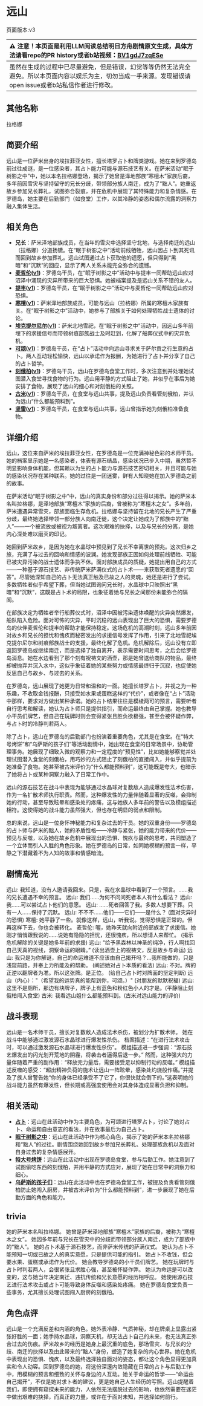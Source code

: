 # 远山
页面版本:v3
 

| :warning: 注意！本页面是利用LLM阅读总结明日方舟剧情原文生成，具体方法请看repo的PR history或者b站视频：[BV1gdJ7zqESe](https://www.bilibili.com/video/BV1gdJ7zqESe/)         |
|:----------------------------|
| 虽然在生成的过程中已尽量避免，但是错误，幻觉等等仍然无法完全避免。所以本页面内容以娱乐为主，切勿当成一手来源。发现错误请open issue或者b站私信作者进行修改。|



## 其他名称
拉格娜
## 简要介绍
远山是一位萨米出身的埃拉菲亚女性，擅长塔罗占卜和牌类游戏。她在来到罗德岛前过往成谜，是一位感染者，其占卜能力可能与源石技艺有关。在萨米活动“眠于树影之中”中，她以本名拉格娜登场，揭示了她曾是泽地部族“寒檀木”家族后裔，多年前因雪灾与坚持留守的兄长分歧，带领部分族人南迁，成为了“黜人”。她重返故乡参加兄长葬礼，试图弥合裂痕，并在危机中展现了其特殊能力和复杂情感。在罗德岛，她主要在后勤部门（如食堂）工作，以其冷静的姿态和偶尔流露的洞察力融入集体生活。
## 相关角色
-   **兄长**：萨米泽地部族成员，在当年的雪灾中选择坚守北地，与选择南迁的远山（拉格娜）分道扬镳。在“眠于树影之中”活动前线牺牲，远山因占卜到其死讯而回到故乡参加葬礼。远山试图通过占卜获取他的遗愿，但只得到“黑暗”和“沉默”的回应，显示了两人关系未能完全弥合的遗憾。
-   **[麦哲伦](char_248_mgllan.md)([v1](../chars/char_248_mgllan.md))**：罗德岛干员，在“眠于树影之中”活动中与提丰一同帮助远山应对沼泽中涌现的灾异所带来的巨大恐惧。她被档案提及是远山关系不错的友人。
-   **[提丰](char_2012_typhon.md)([v1](../chars/char_2012_typhon.md))**：罗德岛干员，在“眠于树影之中”活动中与麦哲伦一同帮助远山应对恐惧。
-   **[寒檀](char_341_sntlla.md)([v1](../chars/char_341_sntlla.md))**：萨米泽地部族成员，可能与远山（拉格娜）所属的寒檀木家族有关。在“眠于树影之中”活动中，她参与了部族关于如何处理牺牲战士遗体的讨论。
-   **[埃克提尔尼尔](extended_char_ai_ke_ti_er_ni_er.md)([v1](../chars/extended_char_ai_ke_ti_er_ni_er.md))**：萨米北地雪祀，在“眠于树影之中”活动中，因远山多年前埋下的求援信号而带领树痕部族战士及时赶到，化解了船葬仪式中的灾异危机。
-   **[可颂](char_201_moeshd.md)([v1](../chars/char_201_moeshd.md))**：罗德岛干员，在“占卜”活动中向远山寻求关于萨尔贡之行生意的占卜。两人互动轻松愉快，远山以承诺作为报酬，为她进行了占卜并分享了自己的占卜哲学。
-   **[刻俄柏](char_2013_cerber.md)([v1](../chars/char_2013_cerber.md))**：罗德岛干员，远山在罗德岛食堂工作时，多次注意到并处理她试图潜入食堂寻找食物的行为。远山用平静的方式阻止了她，并似乎在事后为她安排了食物，展现了远山的细心和对刻俄柏的关照。
-   **[古米](char_196_sunbr.md)([v1](../chars/char_196_sunbr.md))**：罗德岛干员，在食堂与远山共事，提及远山负责看管刻俄柏，并认为远山“什么都能预料到”。
-   **[坚雷](char_260_durnar.md)([v1](../chars/char_260_durnar.md))**：罗德岛干员，在食堂与远山共事，远山曾指示她为刻俄柏准备食物。
## 详细介绍
远山，这位来自萨米的埃拉菲亚女性，在罗德岛是一位充满神秘色彩的术师干员。她的档案显示她是一名感染者，体表有源石结晶，感染状况已步入中期，虽然暂不明显影响身体机能，但其赖以为生的占卜能力与源石技艺密切相关，并且可能与她的感染状况存在某种联系。她的过往是一团迷雾，鲜有人知晓她在加入罗德岛之前的故事。

在萨米活动“眠于树影之中”中，远山的真实身份和部分过往得以揭示。她的萨米本名叫拉格娜，是泽地部族“寒檀木”家族的后裔，曾被称为“寒檀木之女”。多年前，萨米遭遇异常雪灾，部族面临生存危机。拉格娜与坚持留在北地的兄长产生了严重分歧，最终她选择带领一部分族人向南迁徙，这个决定让她成为了部族中的“黜人”——一个被流放或被视为叛离者。这次艰难的抉择，以及与兄长的分离，是她内心深处难以磨灭的印记。

她回到萨米故乡，是因为她在水晶球中预见到了兄长不幸离世的预兆。这次归乡之旅，充满了与过去的回响和情感的波澜。她发现部族正因如何处理前线牺牲、可能已被灾异污染的战士遗体而争执不休。面对部族成员的质疑，她提出用自己的方式——一种基于源石技艺、非传统萨米萨满仪式的占卜术——来获取死者遗愿的“回答”。尽管她深知自己的占卜无法真正触及已故之人的灵魂，她还是进行了尝试。多数牺牲者似乎希望下葬，但当她试图询问兄长时，水晶球中只映照出“黑暗”和“沉默”，这既是占卜术的局限，也象征着她与兄长之间那份未能弥合的隔阂。

在部族决定为牺牲者举行船葬仪式时，沼泽中因被污染遗体唤醒的灾异突然爆发，船队陷入危险。面对可怖的灾异，平时沉稳的远山表现出了巨大的恐惧，需要罗德岛的伙伴麦哲伦和提丰的帮助才能保持稳定。这场危机的高潮时刻，远山多年前因对故乡和兄长的担忧和愧疚而秘密发出的求援信号发挥了作用，引来了北地雪祀埃克提尔尼尔和树痕部族战士的支援，最终化解了危机。危机解除后，远山没有立即返回罗德岛或继续南迁，而是选择了独自离开，表示需要时间思考，之后会给罗德岛消息。她在水边看到了那个刻有祝祷文的酒壶，那是她曾送给商队的物品，最终却被抛弃并沉入水中，这似乎象征着她的某些努力或情感最终归于沉寂，也促使她反思自己与故乡、与过去的关系。

在罗德岛，远山展现了她更为日常和温和的一面。她擅长塔罗占卜，并视之为一种乐趣，不收取金钱报酬，只接受如水果或蛋糕这样的“代价”，或者像在“占卜”活动中那样，要求对方做出某种承诺。她的占卜结果往往是模棱两可的预言，需要听者自行思考和解读，她认为占卜师只是提供指引，而命运最终由自己掌握。她也教导小干员们牌艺，但自己在玩牌时则会变得紧张且胜负欲极强，甚至会被怀疑作弊，与占卜时的冷静判若两人。

除了占卜，远山在罗德岛的后勤部门也扮演着重要角色，尤其是在食堂。在“特大号烤饼”和“乌萨斯的孩子们”等活动剧情中，她出现在食堂的日常场景中，协助管理事务。她展现了细致入微的观察力和一定程度的“预见性”，比如她能够察觉并处理试图潜入食堂的刻俄柏，用巧妙的方式阻止了刻俄柏的直接闯入，并似乎提前为她准备了食物。她甚至被古米评价为“什么都能预料到”，这可能既是夸大，也暗示了她将占卜或某种洞察力融入了日常工作中。

远山的源石技艺在战斗中表现为能够通过水晶球对复数敌人造成爆发性法术伤害，作为一名扩散术师执行职责。然而，这种爆发性的力量伴随着显著的反噬，会抑制她的行动，甚至导致眩晕和感染处的疼痛，这与她族人多年前的警告以及模组描述相符。这使得她的战斗能力虽然强大，但也存在明显的弱点和限制。

总的来说，远山是一位身怀神秘能力和复杂过去的干员。她的双重身份——罗德岛的占卜师与萨米的黜人，她的矛盾性格——冷静与紧张，她的能力带来的代价——预见与反噬，以及她在故乡危机中展现出的恐惧、愧疚与最终的思考，共同塑造了一个立体而引人入胜的角色形象。她在罗德岛的日常，如同她模糊的预言一样，平静之下潜藏着不为人知的故事和情感暗流。
## 剧情高光
远山: 我知道，没有人邀请我回来。只是，我在水晶球中看到了一个预言。......我的兄长遭遇不幸的预言。
远山: 我们......为何不问问死者本人有什么看法？
远山: 我......可以尝试占卜他们的意愿。
远山: ......死者回答了我。多数人想要下葬。只有一人......保持了沉默。
远山: 不不不......他们——它们——是什么？ (面对灾异时的恐惧)
寒檀: 她平静了一些。就像这样，远山，听我说。觉得恐惧是正常的。但再这样下去，你也会被转化。
麦哲伦: 喔，她昨天就向附近的部族发了求援信。她刚才悄悄跟我说的......说她有隐隐的担忧，还很愧疚，所以想请人来帮忙。 (揭示危机解除的关键是她多年前的求援)
远山: “给予黑森林以神圣的纯净，行人啊找回自己天真的视线，洞察命运的眼睛。” (读出酒壶上的祝祷文，反思故乡与命运)
远山: 我只是为你解谜，自己的命运难道不应该由自己揭开吗？...我所能做的，只是浅窥前路，并奉上力所能及的帮助。 (阐述她对占卜本质的看法)
远山: 不对。牌的正逆以翻牌者为准。所以这张牌。是正位。 (给自己占卜时对牌面的坚定判断)
远山（内心）："（希望我的运势真的能帮到你，可颂。）" (对朋友的默默祝福)
远山: 这里不是厕所，那边有块牌子，牌子上有蓝色和粉红色小人的才是。(平静阻止刻俄柏闯入食堂)
古米: 我看远山姐什么都能预料到。(古米对远山能力的评价)
## 战斗表现
远山是一名术师干员，擅长对复数敌人造成法术杀伤，被划分为扩散术师。
她在战斗中能够通过激发源石水晶球进行爆发性杀伤。
档案描述：“在进行法术攻击时，可以通过激发源石水晶球进行爆发性杀伤”。
模组描述进一步强调：“源石技艺爆发出的闪光划开荒地的阴霾，将袭击者逼得后退一步。”
然而，这种强大的力量伴随着严重的副作用：“释放完力量后，需要接受足以抑制行动的反噬。”
模组描述反噬的感受：“超出精神负荷的施术让远山一阵眩晕，感染处灼烧般作痛。”并提及了族人曾警告她“你的身体已经承受不了它了，你很快就会倒下的。”这表明她的战斗能力虽然有爆发性，但长期或高强度使用会对其身体造成显著负担和抑制。
## 相关活动
-   **[占卜](../stories/story_fmout_set_1.md)**：远山在此活动中作为主要角色，为可颂进行塔罗占卜，讨论了她对占卜、命运和自由意志的看法，并在故事最后为自己占卜。
-   **[眠于树影之中](../stories/act15mini.md)**：远山在此活动中作为核心角色，揭示了她的萨米本名拉格娜和“黜人”的过往。剧情围绕她回到故乡参加兄长葬礼、处理部族危机以及面对自身过去的复杂情感展开。
-   **[特大号烤饼](../stories/story_cerber_set_1.md)**：远山在此活动中出现在罗德岛食堂，参与后勤工作。她注意到了试图偷吃东西的刻俄柏，并用平静的方式应对，展现了她在日常中的洞察力和细心。
-   **[乌萨斯的孩子们](../stories/act10d5.md)**：远山在此活动中也在罗德岛食堂工作，被提及负责看管刻俄柏防止她闯入厨房，并被古米评价为“什么都能预料到”，进一步展现了她在后勤方面的角色和能力。
## trivia
她的萨米本名叫拉格娜。
她曾是萨米泽地部族“寒檀木”家族的后裔，被称为“寒檀木之女”。
她因多年前与兄长在雪灾中的分歧而带领部分族人南迁，成为了部族中的“黜人”。
她的占卜术基于源石技艺，而非萨米传统的萨满仪式。
她认为占卜不能预知一切或已故之人的真实意愿，只是提供可能的指引。
她占卜不收钱，但会要水果、蛋糕或承诺作为代价。
她会教导罗德岛的小干员们牌艺。
她在玩牌时与占卜时判若两人，会很紧张且求胜心强，甚至被怀疑作弊。
她认为命运是可以改变的，这与她当年决定南迁、违抗传统和兄长意愿的经历相呼应。
她使用源石技艺进行法术攻击或占卜可能导致身体反噬和感染处疼痛。
她在罗德岛食堂负责一些事务，尤其擅长处理试图闯入厨房的刻俄柏。
## 角色点评
远山是一个充满反差和内涵的角色。她外表冷静、气质神秘，却在牌桌上显露出紧张好胜的一面；她手持水晶球，洞察天机，却无法占卜自己的未来，也无法真正弥合过去的伤痕。萨米故乡的经历是她身上最沉重的底色，那场雪灾、与兄长的分歧、南迁的抉择以及由此带来的“黜人”身份，塑造了她复杂的内心世界。她在危机中表现出的恐惧、愧疚，以及最终选择独自面对的姿态，都让这个角色显得更加真实和令人动容。回到罗德岛的她，将这份深邃内敛隐藏在日常的占卜与后勤工作中，用模糊的预言和细致的关怀与身边的人互动。她关于命运的哲学——“命运由自己揭开”，不仅是她对求卜者的建议，更是她自己人生经历的写照。远山提醒着我们，即使拥有窥探未来的能力，人依然无法摆脱过去的影响，也依然需要在迷茫中做出艰难的抉择，而真正的力量，或许在于面对未知，并选择如何前行。